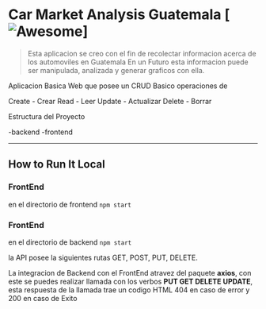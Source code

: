 
# Car Market Analysis Guatemala [![Awesome](https://cdn.rawgit.com/sindresorhus/awesome/d7305f38d29fed78fa85652e3a63e154dd8e8829/media/badge.svg)]

> Esta aplicacion se creo con el fin de recolectar informacion acerca de los automoviles en Guatemala
> En un Futuro esta informacion puede ser manipulada, analizada y generar graficos con ella.

Aplicacion Basica Web que posee un CRUD Basico operaciones de 

Create - Crear
Read - Leer
Update - Actualizar
Delete - Borrar

Estructura del Proyecto

-backend
-frontend

___

## How to Run It Local

### FrontEnd
en el directorio de frontend 
	`npm start`

### FrontEnd
en el directorio de backend
	`npm start`

la API posee la siguientes rutas GET, POST, PUT, DELETE.

La integracion de Backend con el FrontEnd atravez del paquete **axios**, con este se puedes realizar llamada con los verbos **PUT GET DELETE UPDATE**, esta respuesta de la llamada trae un codigo HTML 404 en caso de error y 200 en caso de Exito
